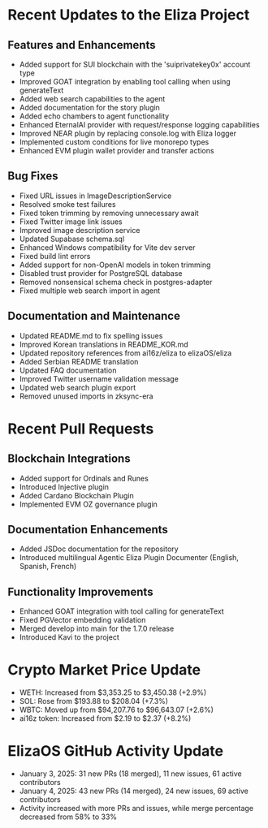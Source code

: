 # Recent Updates to the Eliza Project

## Features and Enhancements
- Added support for SUI blockchain with the 'suiprivatekey0x' account type
- Improved GOAT integration by enabling tool calling when using generateText
- Added web search capabilities to the agent
- Added documentation for the story plugin
- Added echo chambers to agent functionality
- Enhanced EternalAI provider with request/response logging capabilities
- Improved NEAR plugin by replacing console.log with Eliza logger
- Implemented custom conditions for live monorepo types
- Enhanced EVM plugin wallet provider and transfer actions

## Bug Fixes
- Fixed URL issues in ImageDescriptionService
- Resolved smoke test failures
- Fixed token trimming by removing unnecessary await
- Fixed Twitter image link issues
- Improved image description service
- Updated Supabase schema.sql
- Enhanced Windows compatibility for Vite dev server
- Fixed build lint errors
- Added support for non-OpenAI models in token trimming
- Disabled trust provider for PostgreSQL database
- Removed nonsensical schema check in postgres-adapter
- Fixed multiple web search import in agent

## Documentation and Maintenance
- Updated README.md to fix spelling issues
- Improved Korean translations in README_KOR.md
- Updated repository references from ai16z/eliza to elizaOS/eliza
- Added Serbian README translation
- Updated FAQ documentation
- Improved Twitter username validation message
- Updated web search plugin export
- Removed unused imports in zksync-era

# Recent Pull Requests

## Blockchain Integrations
- Added support for Ordinals and Runes
- Introduced Injective plugin
- Added Cardano Blockchain Plugin
- Implemented EVM OZ governance plugin

## Documentation Enhancements
- Added JSDoc documentation for the repository
- Introduced multilingual Agentic Eliza Plugin Documenter (English, Spanish, French)

## Functionality Improvements
- Enhanced GOAT integration with tool calling for generateText
- Fixed PGVector embedding validation
- Merged develop into main for the 1.7.0 release
- Introduced Kavi to the project

# Crypto Market Price Update
- WETH: Increased from $3,353.25 to $3,450.38 (+2.9%)
- SOL: Rose from $193.88 to $208.04 (+7.3%)
- WBTC: Moved up from $94,207.76 to $96,643.07 (+2.6%)
- ai16z token: Increased from $2.19 to $2.37 (+8.2%)

# ElizaOS GitHub Activity Update
- January 3, 2025: 31 new PRs (18 merged), 11 new issues, 61 active contributors
- January 4, 2025: 43 new PRs (14 merged), 24 new issues, 69 active contributors
- Activity increased with more PRs and issues, while merge percentage decreased from 58% to 33%